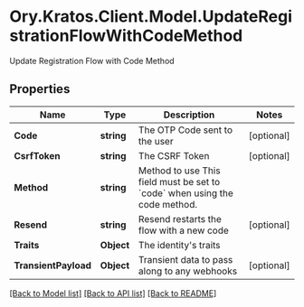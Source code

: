 # Ory.Kratos.Client.Model.UpdateRegistrationFlowWithCodeMethod
Update Registration Flow with Code Method

## Properties

Name | Type | Description | Notes
------------ | ------------- | ------------- | -------------
**Code** | **string** | The OTP Code sent to the user | [optional] 
**CsrfToken** | **string** | The CSRF Token | [optional] 
**Method** | **string** | Method to use  This field must be set to &#x60;code&#x60; when using the code method. | 
**Resend** | **string** | Resend restarts the flow with a new code | [optional] 
**Traits** | **Object** | The identity&#39;s traits | 
**TransientPayload** | **Object** | Transient data to pass along to any webhooks | [optional] 

[[Back to Model list]](../README.md#documentation-for-models) [[Back to API list]](../README.md#documentation-for-api-endpoints) [[Back to README]](../README.md)

